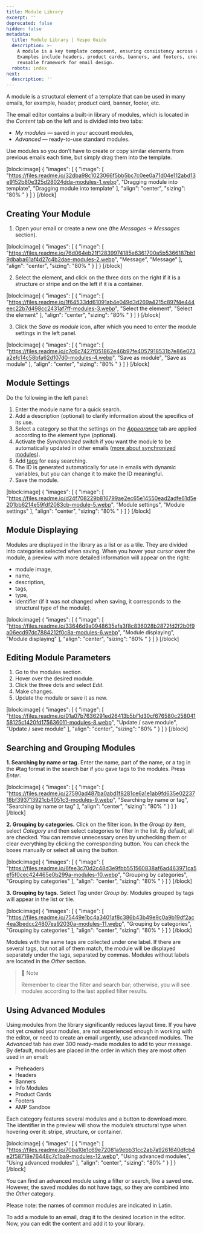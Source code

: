 ```yaml
---
title: Module Library
excerpt: ''
deprecated: false
hidden: false
metadata:
  title: Module Library | Yespo Guide
  description: >-
    A module is a key template component, ensuring consistency across emails.
    Examples include headers, product cards, banners, and footers, creating a
    reusable framework for email design.
  robots: index
next:
  description: ''
---
```

A module is a structural element of a template that can be used in many emails, for example, header, product card, banner, footer, etc.

The email editor contains a built-in library of modules, which is located in the _Content_ tab on the left and is divided into two tabs:

- _My modules_ — saved in your account modules,
- _Advanced_ — ready-to-use standard modules.

Use modules so you don’t have to create or copy similar elements from previous emails each time, but simply drag them into the template.

[block:image]
{
  "images": [
    {
      "image": [
        "https://files.readme.io/32dba98c1023066f5bb5bc7c0ee0a71d04e112abd13e9152b80e325d28024dda-modules-1.webp",
        "Dragging module into template",
        "Dragging module into template"
      ],
      "align": "center",
      "sizing": "80% "
    }
  ]
}
[/block]


## Creating Your Module

1. Open your email or create a new one (the _Messages → Messages_ section).

[block:image]
{
  "images": [
    {
      "image": [
        "https://files.readme.io/76d064eb21f12839974185e6361700a5b5366187bb19dbaba61af4d27c4b2dae-modules-2.webp",
        "Message",
        "Message"
      ],
      "align": "center",
      "sizing": "80% "
    }
  ]
}
[/block]


2. Select the element, and click on the three dots on the right if it is a structure or stripe and on the left if it is a container.

[block:image]
{
  "images": [
    {
      "image": [
        "https://files.readme.io/1f64533dd61091ab4e049d3d269a4215c897f4e444eec22b7d498cc2431af7ff-modules-3.webp",
        "Select the element",
        "Select the element"
      ],
      "align": "center",
      "sizing": "80% "
    }
  ]
}
[/block]


3. Click the _Save as module_ icon, after which you need to enter the module settings in the left panel.

[block:image]
{
  "images": [
    {
      "image": [
        "https://files.readme.io/c7c6c7427f051862e46b97fe4057918531b7e86e073a2efc14c58bfa62d107d0-modules-4.webp",
        "Save as module",
        "Save as module"
      ],
      "align": "center",
      "sizing": "80% "
    }
  ]
}
[/block]


## Module Settings

Do the following in the left panel:

1. Enter the module name for a quick search.
2. Add a description (optional) to clarify information about the specifics of its use.
3. Select a category so that the settings on the [_Appearance_](https://docs.yespo.io/docs/designing-your-email) tab are applied according to the element type (optional).
4. Activate the _Synchronized_ switch if you want the module to be automatically updated in other emails ([more about synchronized modules](https://docs.yespo.io/docs/how-create-synchronized-module-support)).
5. Add [tags](https://docs.yespo.io/docs/how-add-tags) for easy searching.
6. The ID is generated automatically for use in emails with dynamic variables, but you can change it to make the ID meaningful.
7. Save the module.

[block:image]
{
  "images": [
    {
      "image": [
        "https://files.readme.io/d24f708229b816799ae2ec65e14550ead2adfe61d5e201bb6214e59fdf2083cb-module-5.webp",
        "Module settings",
        "Module settings"
      ],
      "align": "center",
      "sizing": "80% "
    }
  ]
}
[/block]


## Module Displaying

Modules are displayed in the library as a list or as a tile. They are divided into categories selected when saving. When you hover your cursor over the module, a preview with more detailed information will appear on the right:

- module image,
- name,
- description,
- tags,
- type,
- identifier (if it was not changed when saving, it corresponds to the structural type of the module).

[block:image]
{
  "images": [
    {
      "image": [
        "https://files.readme.io/33646d9a0948635efa3f8c836028b2872fd2f2b0f9a06ecd97dc7884212f0c8a-modules-6.webp",
        "Module displaying",
        "Module displaying"
      ],
      "align": "center",
      "sizing": "80% "
    }
  ]
}
[/block]


## Editing Module Parameters

1. Go to the modules section.
2. Hover over the desired module.
3. Click the three dots and select _Edit_.
4. Make changes.
5. Update the module or save it as new.

[block:image]
{
  "images": [
    {
      "image": [
        "https://files.readme.io/01a07b7636291ed26413b5bf1d30cf676580c25804158125c1420fd175636011-modules-8.webp",
        "Update / save module",
        "Update / save module"
      ],
      "align": "center",
      "sizing": "80% "
    }
  ]
}
[/block]


## Searching and Grouping Modules

**1. Searching by name or tag.** Enter the name, part of the name, or a tag in the #tag format in the search bar if you gave tags to the modules. Press _Enter_.

[block:image]
{
  "images": [
    {
      "image": [
        "https://files.readme.io/27590ad487ba0abd1f8281ce6a1e1ab9fd635e0223718bf393713921cb4051c3-modules-9.webp",
        "Searching by name or tag",
        "Searching by name or tag"
      ],
      "align": "center",
      "sizing": "80% "
    }
  ]
}
[/block]


**2. Grouping by categories.** Click on the filter icon. In the _Group by_ item, select _Сategory_ and then select categories to filter in the list. By default, all are checked. You can remove unnecessary ones by unchecking them or clear everything by clicking the corresponding button. You can check the boxes manually or select all using the button.

[block:image]
{
  "images": [
    {
      "image": [
        "https://files.readme.io/6fee3c70d2c48d3e9fbb551560838af6ad463971ca5ef5f0cec424465e0b299a-modules-10.webp",
        "Grouping by categories",
        "Grouping by categories"
      ],
      "align": "center",
      "sizing": "80% "
    }
  ]
}
[/block]


**3. Grouping by tags.** Select _Tag_ under _Group by_. Modules grouped by tags will appear in the list or tile.

[block:image]
{
  "images": [
    {
      "image": [
        "https://files.readme.io/75449e1bc4a3401af8c386b43b49e9c0a9b19df2ac4ea3bedcc24807ea92030a-modules-11.webp",
        "Grouping by categories",
        "Grouping by categories"
      ],
      "align": "center",
      "sizing": "80% "
    }
  ]
}
[/block]


Modules with the same tags are collected under one label. If there are several tags, but not all of them match, the module will be displayed separately under the tags, separated by commas. Modules without labels are located in the _Other_ section.

> 📘 Note
> 
> Remember to clear the filter and search bar; otherwise, you will see modules according to the last applied filter results.

## Using Advanced Modules

Using modules from the library significantly reduces layout time. If you have not yet created your modules, are not experienced enough in working with the editor, or need to create an email urgently, use advanced modules. The _Advanced_ tab has over 300 ready-made modules to add to your message.  
By default, modules are placed in the order in which they are most often used in an email:

- Preheaders
- Headers
- Banners
- Info Modules
- Product Cards
- Footers
- AMP Sandbox

Each category features several modules and a button to download more. The identifier in the preview will show the module’s structural type when hovering over it: stripe, structure, or container.

[block:image]
{
  "images": [
    {
      "image": [
        "https://files.readme.io/70ba10e1c69e72081a9ebb31cc2ab7a9261640dfcb4e2f58718e76448c7c1ba9-modules-12.webp",
        "Using advanced modules",
        "Using advanced modules"
      ],
      "align": "center",
      "sizing": "80% "
    }
  ]
}
[/block]


You can find an advanced module using a filter or search, like a saved one. However, the saved modules do not have tags, so they are combined into the _Other_ category.

Please note: the names of common modules are indicated in Latin.

To add a module to an email, drag it to the desired location in the editor. Now, you can edit the content and add it to your library.